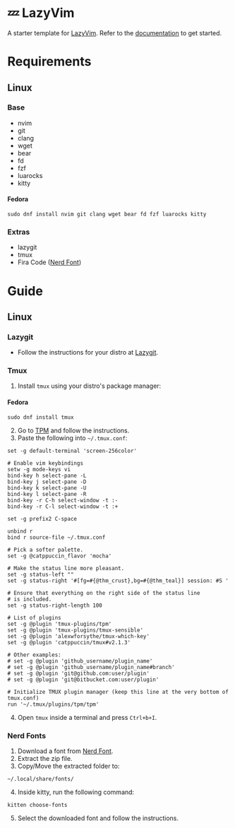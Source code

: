 # 💤 LazyVim

A starter template for [LazyVim](https://github.com/LazyVim/LazyVim).
Refer to the [documentation](https://lazyvim.github.io/installation) to get started.

# Requirements
## Linux
### Base
- nvim
- git
- clang
- wget
- bear
- fd
- fzf
- luarocks
- kitty
#### Fedora
```
sudo dnf install nvim git clang wget bear fd fzf luarocks kitty
```

### Extras
- lazygit
- tmux
- Fira Code ([Nerd Font](https://www.nerdfonts.com/font-downloads))

# Guide
## Linux
### Lazygit
- Follow the instructions for your distro at [Lazygit](https://github.com/jesseduffield/lazygit?tab=readme-ov-file#installation).

### Tmux
1. Install `tmux` using your distro's package manager:
#### Fedora
```
sudo dnf install tmux
```

2. Go to [TPM](https://github.com/tmux-plugins/tpm) and follow the instructions.
3. Paste the following into ```~/.tmux.conf```:
```
set -g default-terminal 'screen-256color'

# Enable vim keybindings
setw -g mode-keys vi
bind-key h select-pane -L
bind-key j select-pane -D
bind-key k select-pane -U
bind-key l select-pane -R
bind-key -r C-h select-window -t :-
bind-key -r C-l select-window -t :+

set -g prefix2 C-space

unbind r
bind r source-file ~/.tmux.conf

# Pick a softer palette.
set -g @catppuccin_flavor 'mocha'

# Make the status line more pleasant.
set -g status-left ""
set -g status-right '#[fg=#{@thm_crust},bg=#{@thm_teal}] session: #S '

# Ensure that everything on the right side of the status line
# is included.
set -g status-right-length 100

# List of plugins
set -g @plugin 'tmux-plugins/tpm'
set -g @plugin 'tmux-plugins/tmux-sensible'
set -g @plugin 'alexwforsythe/tmux-which-key'
set -g @plugin 'catppuccin/tmux#v2.1.3'

# Other examples:
# set -g @plugin 'github_username/plugin_name'
# set -g @plugin 'github_username/plugin_name#branch'
# set -g @plugin 'git@github.com:user/plugin'
# set -g @plugin 'git@bitbucket.com:user/plugin'

# Initialize TMUX plugin manager (keep this line at the very bottom of tmux.conf)
run '~/.tmux/plugins/tpm/tpm'
```
4. Open `tmux` inside a terminal and press `Ctrl+b+I`.

### Nerd Fonts
1. Download a font from [Nerd Font](https://www.nerdfonts.com/font-downloads).
2. Extract the zip file.
3. Copy/Move the extracted folder to:
```
~/.local/share/fonts/
```
4. Inside kitty, run the following command:
```
kitten choose-fonts
```
5. Select the downloaded font and follow the instructions.
